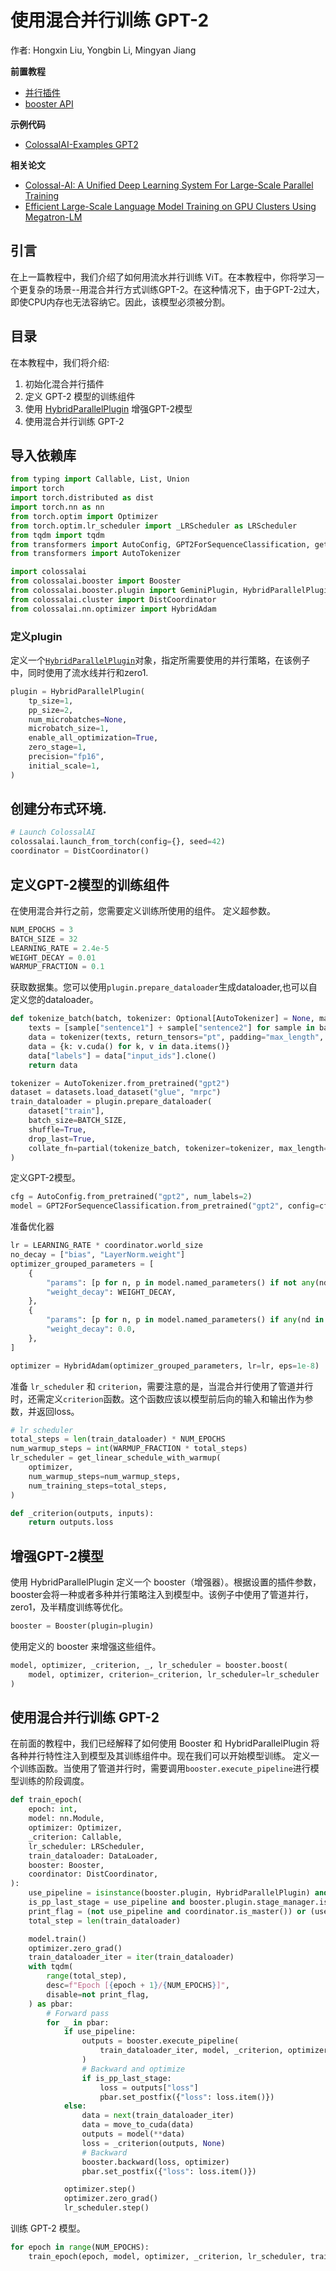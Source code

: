 # 使用混合并行训练 GPT-2

作者: Hongxin Liu, Yongbin Li, Mingyan Jiang

**前置教程**
- [并行插件](../basics/booster_plugins.md)
- [booster API](../basics/booster_api.md)

**示例代码**
- [ColossalAI-Examples GPT2](https://github.com/hpcaitech/ColossalAI/blob/main/examples/language/gpt/hybridparallelism/finetune.py)

**相关论文**
- [Colossal-AI: A Unified Deep Learning System For Large-Scale Parallel Training](https://arxiv.org/abs/2110.14883)
- [Efficient Large-Scale Language Model Training on GPU Clusters Using Megatron-LM](https://arxiv.org/abs/2104.04473)

## 引言

在上一篇教程中，我们介绍了如何用流水并行训练 ViT。在本教程中，你将学习一个更复杂的场景--用混合并行方式训练GPT-2。在这种情况下，由于GPT-2过大，即使CPU内存也无法容纳它。因此，该模型必须被分割。

## 目录

在本教程中，我们将介绍:
1. 初始化混合并行插件
2. 定义 GPT-2 模型的训练组件
3. 使用 [HybridParallelPlugin](../basics/booster_plugins.md) 增强GPT-2模型
4. 使用混合并行训练 GPT-2

## 导入依赖库

```python
from typing import Callable, List, Union
import torch
import torch.distributed as dist
import torch.nn as nn
from torch.optim import Optimizer
from torch.optim.lr_scheduler import _LRScheduler as LRScheduler
from tqdm import tqdm
from transformers import AutoConfig, GPT2ForSequenceClassification, get_linear_schedule_with_warmup
from transformers import AutoTokenizer

import colossalai
from colossalai.booster import Booster
from colossalai.booster.plugin import GeminiPlugin, HybridParallelPlugin, LowLevelZeroPlugin, TorchDDPPlugin
from colossalai.cluster import DistCoordinator
from colossalai.nn.optimizer import HybridAdam

```
### 定义plugin
定义一个[`HybridParallelPlugin`](../basics/booster_plugins.md)对象，指定所需要使用的并行策略，在该例子中，同时使用了流水线并行和zero1.
```python
plugin = HybridParallelPlugin(
    tp_size=1,
    pp_size=2,
    num_microbatches=None,
    microbatch_size=1,
    enable_all_optimization=True,
    zero_stage=1,
    precision="fp16",
    initial_scale=1,
)
```

## 创建分布式环境.
```python
# Launch ColossalAI
colossalai.launch_from_torch(config={}, seed=42)
coordinator = DistCoordinator()
```
## 定义GPT-2模型的训练组件
在使用混合并行之前，您需要定义训练所使用的组件。
定义超参数。
```python
NUM_EPOCHS = 3
BATCH_SIZE = 32
LEARNING_RATE = 2.4e-5
WEIGHT_DECAY = 0.01
WARMUP_FRACTION = 0.1
```
获取数据集。您可以使用`plugin.prepare_dataloader`生成dataloader,也可以自定义您的dataloader。
```python
def tokenize_batch(batch, tokenizer: Optional[AutoTokenizer] = None, max_length: int = 2048):
    texts = [sample["sentence1"] + sample["sentence2"] for sample in batch]
    data = tokenizer(texts, return_tensors="pt", padding="max_length", truncation=True, max_length=max_length)
    data = {k: v.cuda() for k, v in data.items()}
    data["labels"] = data["input_ids"].clone()
    return data

tokenizer = AutoTokenizer.from_pretrained("gpt2")
dataset = datasets.load_dataset("glue", "mrpc")
train_dataloader = plugin.prepare_dataloader(
    dataset["train"],
    batch_size=BATCH_SIZE,
    shuffle=True,
    drop_last=True,
    collate_fn=partial(tokenize_batch, tokenizer=tokenizer, max_length=512),
)
```
定义GPT-2模型。
```python
cfg = AutoConfig.from_pretrained("gpt2", num_labels=2)
model = GPT2ForSequenceClassification.from_pretrained("gpt2", config=cfg).cuda()
```
准备优化器
```python
lr = LEARNING_RATE * coordinator.world_size
no_decay = ["bias", "LayerNorm.weight"]
optimizer_grouped_parameters = [
    {
        "params": [p for n, p in model.named_parameters() if not any(nd in n for nd in no_decay)],
        "weight_decay": WEIGHT_DECAY,
    },
    {
        "params": [p for n, p in model.named_parameters() if any(nd in n for nd in no_decay)],
        "weight_decay": 0.0,
    },
]

optimizer = HybridAdam(optimizer_grouped_parameters, lr=lr, eps=1e-8)
```
准备 `lr_scheduler` 和 `criterion`，需要注意的是，当混合并行使用了管道并行时，还需定义`criterion`函数。这个函数应该以模型前后向的输入和输出作为参数，并返回loss。
```python
# lr scheduler
total_steps = len(train_dataloader) * NUM_EPOCHS
num_warmup_steps = int(WARMUP_FRACTION * total_steps)
lr_scheduler = get_linear_schedule_with_warmup(
    optimizer,
    num_warmup_steps=num_warmup_steps,
    num_training_steps=total_steps,
)

def _criterion(outputs, inputs):
    return outputs.loss
```
## 增强GPT-2模型
使用 HybridParallelPlugin 定义一个 booster（增强器）。根据设置的插件参数，booster会将一种或者多种并行策略注入到模型中。该例子中使用了管道并行，zero1，及半精度训练等优化。
```python
booster = Booster(plugin=plugin)
```
使用定义的 booster 来增强这些组件。
```python
model, optimizer, _criterion, _, lr_scheduler = booster.boost(
    model, optimizer, criterion=_criterion, lr_scheduler=lr_scheduler
)
```


## 使用混合并行训练 GPT-2

在前面的教程中，我们已经解释了如何使用 Booster 和 HybridParallelPlugin 将各种并行特性注入到模型及其训练组件中。现在我们可以开始模型训练。
定义一个训练函数。当使用了管道并行时，需要调用`booster.execute_pipeline`进行模型训练的阶段调度。
```python
def train_epoch(
    epoch: int,
    model: nn.Module,
    optimizer: Optimizer,
    _criterion: Callable,
    lr_scheduler: LRScheduler,
    train_dataloader: DataLoader,
    booster: Booster,
    coordinator: DistCoordinator,
):
    use_pipeline = isinstance(booster.plugin, HybridParallelPlugin) and booster.plugin.pp_size > 1
    is_pp_last_stage = use_pipeline and booster.plugin.stage_manager.is_last_stage()
    print_flag = (not use_pipeline and coordinator.is_master()) or (use_pipeline and is_pp_last_stage)
    total_step = len(train_dataloader)

    model.train()
    optimizer.zero_grad()
    train_dataloader_iter = iter(train_dataloader)
    with tqdm(
        range(total_step),
        desc=f"Epoch [{epoch + 1}/{NUM_EPOCHS}]",
        disable=not print_flag,
    ) as pbar:
        # Forward pass
        for _ in pbar:
            if use_pipeline:
                outputs = booster.execute_pipeline(
                    train_dataloader_iter, model, _criterion, optimizer, return_loss=True, return_outputs=True
                )
                # Backward and optimize
                if is_pp_last_stage:
                    loss = outputs["loss"]
                    pbar.set_postfix({"loss": loss.item()})
            else:
                data = next(train_dataloader_iter)
                data = move_to_cuda(data)
                outputs = model(**data)
                loss = _criterion(outputs, None)
                # Backward
                booster.backward(loss, optimizer)
                pbar.set_postfix({"loss": loss.item()})

            optimizer.step()
            optimizer.zero_grad()
            lr_scheduler.step()

```
训练 GPT-2 模型。
```python
for epoch in range(NUM_EPOCHS):
    train_epoch(epoch, model, optimizer, _criterion, lr_scheduler, train_dataloader, booster, coordinator)
```
<!-- doc-test-command: torchrun --standalone --nproc_per_node=1 train_gpt_using_hybrid_parallelism.py  -->
